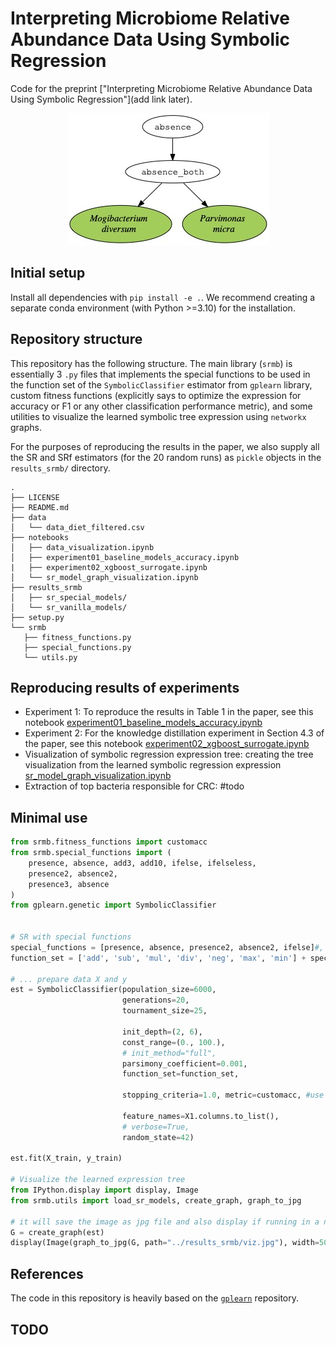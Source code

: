 # Interpreting Microbiome Relative Abundance Data Using Symbolic Regression

Code for the preprint ["Interpreting Microbiome Relative Abundance Data Using Symbolic Regression"](add link later).

<p align="center">
  <img src="https://github.com/swag2198/microbiome-symbolic-regression/blob/main/results_srmb/xgboost_distilled_sr.jpg?raw=true" alt="alt text"/>
</p>

## Initial setup
Install all dependencies with `pip install -e .`. We recommend creating a separate conda environment (with Python >=3.10) for the installation.

## Repository structure
This repository has the following structure. The main library (`srmb`) is essentially 3 `.py` files that implements the special functions to be used in the function set
of the `SymbolicClassifier` estimator from `gplearn` library, custom fitness functions (explicitly says to optimize the expression for accuracy or F1 or any other
classification performance metric), and some utilities to visualize the learned symbolic tree expression using `networkx` graphs.

For the purposes of reproducing the results in the paper, we also supply all the SR and SRf estimators (for the 20 random runs) as `pickle` objects in the `results_srmb/` directory.
```
.
├── LICENSE
├── README.md
├── data
│   └── data_diet_filtered.csv
├── notebooks
│   ├── data_visualization.ipynb
│   ├── experiment01_baseline_models_accuracy.ipynb
|   ├── experiment02_xgboost_surrogate.ipynb
│   └── sr_model_graph_visualization.ipynb
├── results_srmb
│   ├── sr_special_models/
│   └── sr_vanilla_models/
├── setup.py
└── srmb
   ├── fitness_functions.py
   ├── special_functions.py
   └── utils.py
```

## Reproducing results of experiments

- Experiment 1: To reproduce the results in Table 1 in the paper, see this notebook [experiment01_baseline_models_accuracy.ipynb](https://github.com/swag2198/microbiome-symbolic-regression/blob/main/notebooks/experiment01_baseline_models_accuracy.ipynb)
- Experiment 2: For the knowledge distillation experiment in Section 4.3 of the paper, see this notebook [experiment02_xgboost_surrogate.ipynb](https://github.com/swag2198/microbiome-symbolic-regression/blob/main/notebooks/experiment02_xgboost_surrogate.ipynb)
- Visualization of symbolic regression expression tree: creating the tree visualization from the learned symbolic regression expression [sr_model_graph_visualization.ipynb](https://github.com/swag2198/microbiome-symbolic-regression/blob/main/notebooks/sr_model_graph_visualization.ipynb)
- Extraction of top bacteria responsible for CRC: #todo

## Minimal use

```python
from srmb.fitness_functions import customacc
from srmb.special_functions import (
    presence, absence, add3, add10, ifelse, ifelseless,
    presence2, absence2,
    presence3, absence
)
from gplearn.genetic import SymbolicClassifier


# SR with special functions
special_functions = [presence, absence, presence2, absence2, ifelse]#, add3, add10]
function_set = ['add', 'sub', 'mul', 'div', 'neg', 'max', 'min'] + special_functions

# ... prepare data X and y
est = SymbolicClassifier(population_size=6000,
                         generations=20,
                         tournament_size=25,

                         init_depth=(2, 6),
                         const_range=(0., 100.),
                         # init_method="full",
                         parsimony_coefficient=0.001,
                         function_set=function_set,

                         stopping_criteria=1.0, metric=customacc, #use custom acc as fitness
                         
                         feature_names=X1.columns.to_list(),
                         # verbose=True,
                         random_state=42)

est.fit(X_train, y_train)

# Visualize the learned expression tree
from IPython.display import display, Image
from srmb.utils import load_sr_models, create_graph, graph_to_jpg

# it will save the image as jpg file and also display if running in a notebook cell
G = create_graph(est)
display(Image(graph_to_jpg(G, path="../results_srmb/viz.jpg"), width=500, unconfined=True))
```

## References
The code in this repository is heavily based on the [`gplearn`](https://github.com/trevorstephens/gplearn) repository.

## TODO
